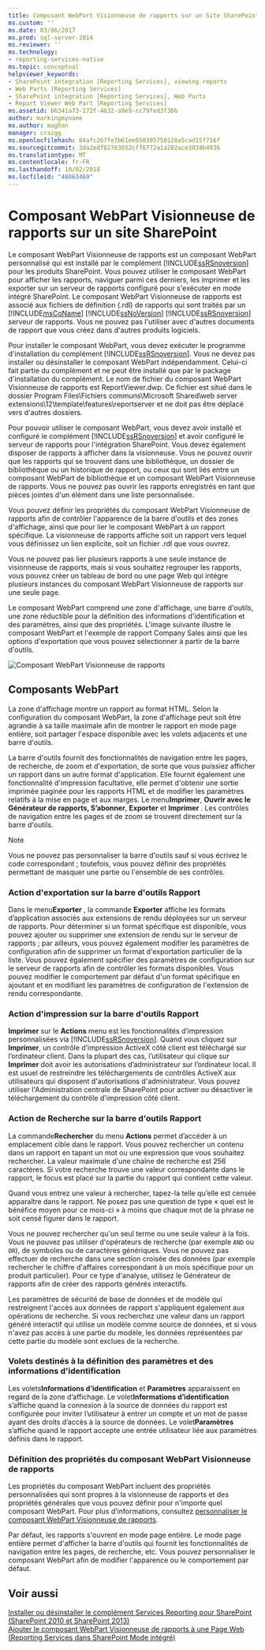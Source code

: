 ```yaml
---
title: Composant WebPart Visionneuse de rapports sur un Site SharePoint | Microsoft Docs
ms.custom: ''
ms.date: 03/06/2017
ms.prod: sql-server-2014
ms.reviewer: ''
ms.technology:
- reporting-services-native
ms.topic: conceptual
helpviewer_keywords:
- SharePoint integration [Reporting Services], viewing reports
- Web Parts [Reporting Services]
- SharePoint integration [Reporting Services], Web Parts
- Report Viewer Web Part [Reporting Services]
ms.assetid: b6341a73-172f-4632-a9e9-cc79fed3f36b
author: markingmyname
ms.author: maghan
manager: craigg
ms.openlocfilehash: 84afc267fe7b61ee850395750128a5cad15f716f
ms.sourcegitcommit: 3da2edf82763852cff6772a1a282ace3034b4936
ms.translationtype: MT
ms.contentlocale: fr-FR
ms.lasthandoff: 10/02/2018
ms.locfileid: "48063469"
---
```

# <a name="report-viewer-web-part-on-a-sharepoint-site"></a>Composant WebPart Visionneuse de rapports sur un site SharePoint
  Le composant WebPart Visionneuse de rapports est un composant WebPart personnalisé qui est installé par le complément [!INCLUDE[ssRSnoversion](../includes/ssrsnoversion-md.md)] pour les produits SharePoint. Vous pouvez utiliser le composant WebPart pour afficher les rapports, naviguer parmi ces derniers, les imprimer et les exporter sur un serveur de rapports configuré pour s'exécuter en mode intégré SharePoint. Le composant WebPart Visionneuse de rapports est associé aux fichiers de définition (.rdl) de rapports qui sont traités par un [!INCLUDE[msCoName](../includes/msconame-md.md)] [!INCLUDE[ssNoVersion](../includes/ssnoversion-md.md)] [!INCLUDE[ssRSnoversion](../includes/ssrsnoversion-md.md)] serveur de rapports. Vous ne pouvez pas l'utiliser avec d'autres documents de rapport que vous créez dans d'autres produits logiciels.  
  
 Pour installer le composant WebPart, vous devez exécuter le programme d'installation du complément [!INCLUDE[ssRSnoversion](../includes/ssrsnoversion-md.md)]. Vous ne devez pas installer ou désinstaller le composant WebPart indépendamment. Celui-ci fait partie du complément et ne peut être installé que par le package d'installation du complément. Le nom de fichier du composant WebPart Visionneuse de rapports est ReportViewer.dwp. Ce fichier est situé dans le dossier Program Files\Fichiers communs\Microsoft Shared\web server extensions\12\template\features\reportserver et ne doit pas être déplacé vers d'autres dossiers.  
  
 Pour pouvoir utiliser le composant WebPart, vous devez avoir installé et configuré le complément [!INCLUDE[ssRSnoversion](../includes/ssrsnoversion-md.md)] et avoir configuré le serveur de rapports pour l'intégration SharePoint. Vous devez également disposer de rapports à afficher dans la visionneuse. Vous ne pouvez ouvrir que les rapports qui se trouvent dans une bibliothèque, un dossier de bibliothèque ou un historique de rapport, ou ceux qui sont liés entre un composant WebPart de bibliothèque et un composant WebPart Visionneuse de rapports. Vous ne pouvez pas ouvrir les rapports enregistrés en tant que pièces jointes d'un élément dans une liste personnalisée.  
  
 Vous pouvez définir les propriétés du composant WebPart Visionneuse de rapports afin de contrôler l'apparence de la barre d'outils et des zones d'affichage, ainsi que pour lier le composant WebPart à un rapport spécifique. La visionneuse de rapports affiche soit un rapport vers lequel vous définissez un lien explicite, soit un fichier .rdl que vous ouvrez.  
  
 Vous ne pouvez pas lier plusieurs rapports à une seule instance de visionneuse de rapports, mais si vous souhaitez regrouper les rapports, vous pouvez créer un tableau de bord ou une page Web qui intègre plusieurs instances du composant WebPart Visionneuse de rapports sur une seule page.  
  
 Le composant WebPart comprend une zone d'affichage, une barre d'outils, une zone réductible pour la définition des informations d'identification et des paramètres, ainsi que des propriétés. L'image suivante illustre le composant WebPart et l'exemple de rapport Company Sales ainsi que les options d'exportation que vous pouvez sélectionner à partir de la barre d'outils.  
  
 ![Composant WebPart Visionneuse de rapports](media/rs-sharepointrvwebpart.gif "composant WebPart Visionneuse de rapports")  
  
## <a name="web-part-components"></a>Composants WebPart  
 La zone d'affichage montre un rapport au format HTML. Selon la configuration du composant WebPart, la zone d'affichage peut soit être agrandie à sa taille maximale afin de montrer le rapport en mode page entière, soit partager l'espace disponible avec les volets adjacents et une barre d'outils.  
  
 La barre d'outils fournit des fonctionnalités de navigation entre les pages, de recherche, de zoom et d'exportation, de sorte que vous puissiez afficher un rapport dans un autre format d'application. Elle fournit également une fonctionnalité d'impression facultative, elle permet d'obtenir une sortie imprimée paginée pour les rapports HTML et de modifier les paramètres relatifs à la mise en page et aux marges. Le menu**Imprimer**, **Ouvrir avec le Générateur de rapports, S’abonner**, **Exporter** et **Imprimer** . Les contrôles de navigation entre les pages et de zoom se trouvent directement sur la barre d'outils.  
  
> [!NOTE]  
>  Vous ne pouvez pas personnaliser la barre d'outils sauf si vous écrivez le code correspondant ; toutefois, vous pouvez définir des propriétés permettant de masquer une partie ou l'ensemble de ses contrôles.  
  
### <a name="export-action-on-the-report-toolbar"></a>Action d'exportation sur la barre d'outils Rapport  
 Dans le menu**Exporter** , la commande **Exporter** affiche les formats d’application associés aux extensions de rendu déployées sur un serveur de rapports. Pour déterminer si un format spécifique est disponible, vous pouvez ajouter ou supprimer une extension de rendu sur le serveur de rapports ; par ailleurs, vous pouvez également modifier les paramètres de configuration afin de supprimer un format d'exportation particulier de la liste. Vous pouvez également spécifier des paramètres de configuration sur le serveur de rapports afin de contrôler les formats disponibles. Vous pouvez modifier le comportement par défaut d'un format spécifique en ajoutant et en modifiant les paramètres de configuration de l'extension de rendu correspondante.  
  
### <a name="print-action-on-the-report-toolbar"></a>Action d'impression sur la barre d'outils Rapport  
 **Imprimer** sur le **Actions** menu est les fonctionnalités d’impression personnalisées via [!INCLUDE[ssRSnoversion](../includes/ssrsnoversion-md.md)]. Quand vous cliquez sur **Imprimer**, un contrôle d’impression ActiveX côté client est téléchargé sur l’ordinateur client. Dans la plupart des cas, l’utilisateur qui clique sur **Imprimer** doit avoir les autorisations d’administrateur sur l’ordinateur local. Il est usuel de restreindre les téléchargements de contrôles ActiveX aux utilisateurs qui disposent d'autorisations d'administrateur. Vous pouvez utiliser l'Administration centrale de SharePoint pour activer ou désactiver le téléchargement du contrôle d'impression côté client.  
  
### <a name="find-action-on-the-report-toolbar"></a>Action de Recherche sur la barre d'outils Rapport  
 La commande**Rechercher** du menu **Actions** permet d’accéder à un emplacement cible dans le rapport. Vous pouvez rechercher un contenu dans un rapport en tapant un mot ou une expression que vous souhaitez rechercher. La valeur maximale d'une chaîne de recherche est 256 caractères. Si votre recherche trouve une valeur correspondante dans le rapport, le focus est placé sur la partie du rapport qui contient cette valeur.  
  
 Quand vous entrez une valeur à rechercher, tapez-la telle qu’elle est censée apparaître dans le rapport. Ne posez pas une question de type « quel est le bénéfice moyen pour ce mois-ci » à moins que chaque mot de la phrase ne soit censé figurer dans le rapport.  
  
 Vous ne pouvez rechercher qu'un seul terme ou une seule valeur à la fois. Vous ne pouvez pas utiliser d'opérateurs de recherche (par exemple `AND` ou `OR`), de symboles ou de caractères génériques. Vous ne pouvez pas effectuer de recherche dans une section croisée des données (par exemple rechercher le chiffre d'affaires correspondant à un mois spécifique pour un produit particulier). Pour ce type d'analyse, utilisez le Générateur de rapports afin de créer des rapports générés interactifs.  
  
 Les paramètres de sécurité de base de données et de modèle qui restreignent l'accès aux données de rapport s'appliquent également aux opérations de recherche. Si vous recherchez une valeur dans un rapport généré interactif qui utilise un modèle comme source de données, et si vous n'avez pas accès à une partie du modèle, les données représentées par cette partie du modèle sont exclues de la recherche.  
  
### <a name="panes-for-specifying-credentials-and-parameters"></a>Volets destinés à la définition des paramètres et des informations d'identification  
 Les volets**Informations d’identification** et **Paramètres** apparaissent en regard de la zone d’affichage. Le volet**Informations d’identification** s’affiche quand la connexion à la source de données du rapport est configurée pour inviter l’utilisateur à entrer un compte et un mot de passe ayant des droits d’accès à la source de données. Le volet**Paramètres** s’affiche quand le rapport accepte une entrée utilisateur liée aux paramètres définis dans le rapport.  
  
### <a name="setting-properties-on-the-report-viewer-web-part"></a>Définition des propriétés du composant WebPart Visionneuse de rapports  
 Les propriétés du composant WebPart incluent des propriétés personnalisées qui sont propres à la visionneuse de rapports et des propriétés générales que vous pouvez définir pour n'importe quel composant WebPart. Pour plus d’informations, consultez [personnaliser le composant WebPart Visionneuse de rapports](../../2014/reporting-services/customize-the-report-viewer-web-part.md).  
  
 Par défaut, les rapports s'ouvrent en mode page entière. Le mode page entière permet d'afficher la barre d'outils qui fournit les fonctionnalités de navigation entre les pages, de recherche, etc. Vous pouvez personnaliser le composant WebPart afin de modifier l'apparence ou le comportement par défaut.  
  
## <a name="see-also"></a>Voir aussi  
 [Installer ou désinstaller le complément Services Reporting pour SharePoint &#40;SharePoint 2010 et SharePoint 2013&#41;](install-windows/install-or-uninstall-the-reporting-services-add-in-for-sharepoint.md)   
 [Ajouter le composant WebPart Visionneuse de rapports à une Page Web &#40;Reporting Services dans SharePoint Mode intégré&#41;](report-server-sharepoint/add-reporting-services-content-types-to-a-sharepoint-library.md)  
  
  
